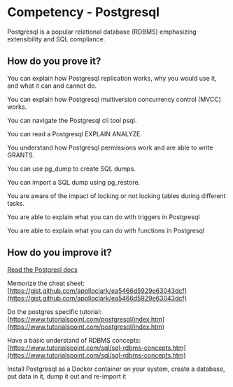 # Competency - Postgresql

Postgresql is a popular relational database (RDBMS) emphasizing extensibility and SQL compliance.


## How do you prove it?

You can explain how Postgresql replication works, why you would use it, and what it can and cannot do.

You can explain how Postgresql multiversion concurrency control (MVCC) works.

You can navigate the Postgresql cli tool psql.

You can read a Postgresql EXPLAIN ANALYZE.

You understand how Postgresql permissions work and are able to write GRANTS.

You can use pg_dump to create SQL dumps.

You can import a SQL dump using pg_restore.

You are aware of the impact of locking or not locking tables during different tasks.

You are able to explain what you can do with triggers in Postgresql

You are able to explain what you can do with functions in Postgresql


## How do you improve it?


[Read the Postgresl docs](https://www.postgresql.org/docs/)

Memorize the cheat sheet: [https://gist.github.com/apolloclark/ea5466d5929e63043dcf](https://gist.github.com/apolloclark/ea5466d5929e63043dcf) 

Do the postgres specific tutorial: [https://www.tutorialspoint.com/postgresql/index.htm](https://www.tutorialspoint.com/postgresql/index.htm) 

Have a basic understand of RDBMS concepts: [https://www.tutorialspoint.com/sql/sql-rdbms-concepts.htm](https://www.tutorialspoint.com/sql/sql-rdbms-concepts.htm)

Install Postgresql as a Docker container on your system, create a database, put data in it, dump it out and re-import it 